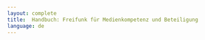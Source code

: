 ```yaml
---
layout: complete
title:	Handbuch: Freifunk für Medienkompetenz und Beteiligung
language: de
---
```


<!-- leave this area empty -->